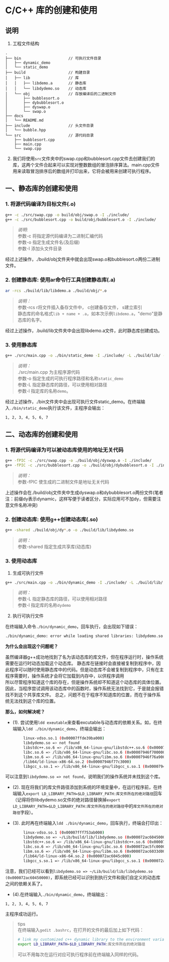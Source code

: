 # C/C++ 库的创建和使用
## 说明
1. 工程文件结构

```shell
.
├── bin                     // 可执行文件目录
│   ├── dynamic_demo
│   └── static_demo
├── build                   // 构建目录 
│   ├── lib                 // 库
│   │   ├── libdemo.a       // 静态库
│   │   └── libdydemo.so    // 动态库
│   └── obj                 // 存放编译后的二进制文件
│       ├── bubblesort.o
│       ├── dybubblesort.o
│       ├── dyswap.o
│       └── swap.o
├── docs
│   └── README.md
├── include                 // 头文件目录
│   └── bubble.hpp
└── src                     // 源代码目录
    ├── bubblesort.cpp
    ├── main.cpp
    └── swap.cpp
```

2. 我们将使用`src`文件夹中的swap.cpp和bubblesort.cpp文件去创建我们的库，这两个文件合起来可以实现对整数数组的冒泡排序算法。main.cpp文件用来读取冒泡排序后的数组并打印出来，它将会被用来创建可执行程序。

## 一、静态库的创建和使用
### 1. 将源代码编译为目标文件(.o)
```bash
g++ -c ./src/swap.cpp -o build/obj/swap.o -I ./include/
g++ -c ./src/bubblesort.cpp -o build/obj/bubblesort.o -I ./include/
```

> *说明*:  
参数-c 将指定源代码编译为二进制汇编代码  
参数-o 指定生成文件名(及后缀)  
参数-I 添加头文件目录

经过上述操作，./build/obj文件夹中就会出现swap.o和bubblesort.o两份二进制文件。

### 2. 创建静态库: 使用ar命令行工具创建静态库(.a)
```bash
ar -rcs ./build/lib/libdemo.a ./build/obj/*.o
```
> *说明：*  
参数-rcs r将文件插入备存文件中， c创建备存文件， s建立索引  
静态库的命名格式`lib + name + .a`，如本次示例`libdemo.a`，"demo"是静态库的名字。

经过上述操作，.build/lib文件夹中会出现libdemo.a文件，此时静态库创建成功。
### 3. 使用静态库
```bash
g++ ./src/main.cpp -o ./bin/static_demo -I ./include/ -L ./build/lib/ -l demo
```
> *说明：*  
./src/main.cpp  为主程序源代码  
参数-o 指定生成的可执行程序路径和名称`static_demo`  
参数-L 指定静态库的路径，可以使用相对路径  
参数-l 指定库的名称`demo`。

经过上述操作，./bin文件夹中会出现可执行文件static_demo。在终端输入`./bin/static_demo`执行该文件，主程序会输出：
```bash
1, 2, 3, 4, 5, 6, 7
```

## 二、动态库的创建和使用
### 1. 将源代码编译为可以被动态库使用的地址无关代码
```bash
g++ -fPIC -c ./src/swap.cpp -o ./build/obj/dyswap.o -I ./include/
g++ -fPIC -c ./src/bubblesort.cpp -o ./build/obj/dybubblesort.o -I ./include/
```
> *说明：*  
参数-fPIC 使生成的二进制文件是地址无关代码

上述操作会在./build/obj文件夹中生成dyswap.o和dybubblesort.o两份文件(笔者注：前缀dy表示dynamic，这样写便于读者区分，实际应用可不加dy，但需要注意文件名称冲突)

### 2. 创建动态库: 使用g++创建动态库(.so)
```bash
g++ -shared ./build/obj/dy*.o -o ./build/lib/libdydemo.so
```
> *说明：*  
参数-shared 指定生成共享库(动态库)

### 3. 使用动态库
1. 生成可执行文件
```bash
g++ ./src/main.cpp -o ./bin/dynamic_demo -I ./include/ -L ./build/lib/ -l dydemo
```
> *说明：*  
参数-L 指定静态库的路径，可以使用相对路径  
参数-l 指定库的名称`dydemo`

2. 执行可执行文件

在终端输入命令`./bin/dynamic_demo`，回车执行，会出现如下错误：
```bash
./bin/dynamic_demo: error while loading shared libraries: libdydemo.so: cannot open shared object file: No such file or directory
```

**为什么会出现这个问题呢？**  

虽然编译器g++成功地找到了名为该动态库的库文件，但在程序运行时，操作系统需要在运行时动态加载这个动态库。
静态库在链接时会直接被复制到程序中，因此程序可以随时使用静态库中的代码。但是动态库不会被复制到程序中，只有在主程序需要时，操作系统才会将它加载到内存中，以供程序调用  
所以尽管程序知道这个库的存在，但是操作系统却不知道这个动态库的具体位置。因此，当程序尝试调用该动态库中的函数时，操作系统无法找到它，于是就会报错找不到这个共享库文件。
总之，问题不在于程序不知道库的位置，而在于操作系统无法找到这个库的位置。

**那么，如何解决呢？**
* (1). 尝试使用`ldd exeutable`来查看excutable与动态库的依赖关系。如，在终端输入`ldd ./bin/dynamic_demo`，终端会输出：
```bash
        linux-vdso.so.1 (0x00007ffde39ba000)
        libdydemo.so => not found
        libstdc++.so.6 => /lib/x86_64-linux-gnu/libstdc++.so.6 (0x00007946f7400000)
        libc.so.6 => /lib/x86_64-linux-gnu/libc.so.6 (0x00007946f7000000)
        libm.so.6 => /lib/x86_64-linux-gnu/libm.so.6 (0x00007946f76a9000)
        /lib64/ld-linux-x86-64.so.2 (0x00007946f77c3000)
        libgcc_s.so.1 => /lib/x86_64-linux-gnu/libgcc_s.so.1 (0x00007946f7689000)
```
可以注意到`libdydemo.so => not found`，说明我们的操作系统并未找到这个库。
* (2). 现在将我们的库文件路径添加到系统的环境变量中，在运行程序前，在终端输入`export LD_LIBRARY_PATH=$LD_LIBRARY_PATH:库文件所在的绝对路径`回车（记得将你libdydemo.so文件的绝对路径替换掉`export LD_LIBRARY_PATH=$LD_LIBRARY_PATH:库文件所在的绝对路径`中的`库文件所在的绝对路径`字段）。

* (3). 此时再在终端输入`ldd ./bin/dynamic_demo`，回车执行，终端会打印出：
```bash
        linux-vdso.so.1 (0x00007fff753ab000)
        libdydemo.so => ~/Lib/build/lib/libdydemo.so (0x000072ac60450000)
        libstdc++.so.6 => /lib/x86_64-linux-gnu/libstdc++.so.6 (0x000072ac60000000)
        libc.so.6 => /lib/x86_64-linux-gnu/libc.so.6 (0x000072ac5fc00000)
        libm.so.6 => /lib/x86_64-linux-gnu/libm.so.6 (0x000072ac6033d000)
        /lib64/ld-linux-x86-64.so.2 (0x000072ac6045c000)
        libgcc_s.so.1 => /lib/x86_64-linux-gnu/libgcc_s.so.1 (0x000072ac6031d000)
```
注意，我们已经可以看到`libdydemo.so => ~/Lib/build/lib/libdydemo.so (0x000072ac60450000)`，即系统已经可以识别到执行文件和我们自定义的动态库之间的依赖关系了。

* (4).在终端输入`./bin/dynamic_demo`，终端输出：
```bash
1, 2, 3, 4, 5, 6, 7
```  
主程序成功运行。

> tips  
在终端输入`gedit .bashrc`，在打开的文件的最后加上如下代码：
> ```bash
> # link my customized c++ dynamic library to the environment variable
> export LD_LIBRARY_PATH=$LD_LIBRARY_PATH:库文件所在的绝对路径
> ```
> 可以不用每次在运行对应可执行程序前在终端输入同样的代码。

